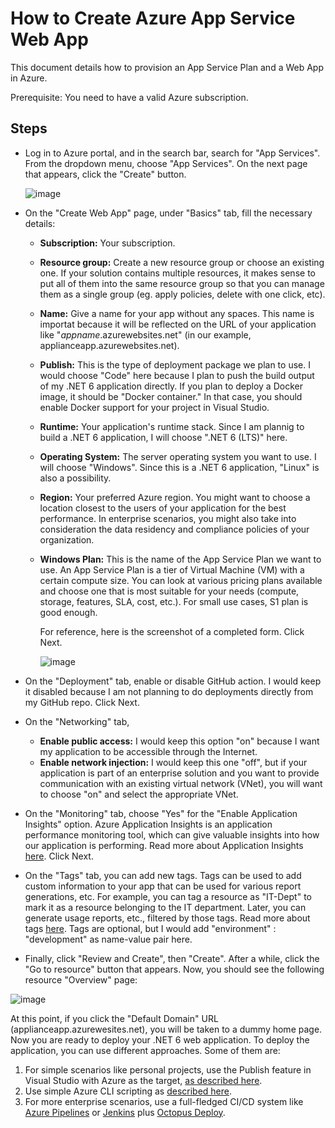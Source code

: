 # How to Create Azure App Service Web App
This document details how to provision an App Service Plan and a Web App in Azure.

Prerequisite:  You need to have a valid Azure subscription.

## Steps
- Log in to Azure portal, and in the search bar, search for "App Services".  From the dropdown menu, choose "App Services".  On the next page that appears, click the "Create" button.
    
    ![image](https://user-images.githubusercontent.com/68135957/223549712-6a311a75-8ad6-4957-976e-b249fb67dedc.png)

- On the "Create Web App" page, under "Basics" tab, fill the necessary details:
  - **Subscription:**  Your subscription.
  - **Resource group:** Create a new resource group or choose an existing one.  If your solution contains multiple resources, it makes sense to put all of them into the same resource group so that you can manage them as a single group (eg. apply policies, delete with one click, etc).
  - **Name:** Give a name for your app without any spaces.  This name is importat because it will be reflected on the URL of your application like "*appname*.azurewebsites.net" (in our example, applianceapp.azurewebsites.net).
  - **Publish:** This is the type of deployment package we plan to use. I would choose "Code" here because I plan to push the build output of my .NET 6 application directly. If you plan to deploy a Docker image, it should be "Docker container."  In that case, you should enable Docker support for your project in Visual Studio.
  - **Runtime:** Your application's runtime stack.  Since I am plannig to build a .NET 6 application, I will choose ".NET 6 (LTS)" here.
  - **Operating System:** The server operating system you want to use. I will choose "Windows".  Since this is a .NET 6 application, "Linux" is also a possibility.
  - **Region:** Your preferred Azure region.  You might want to choose a location closest to the users of your application for the best performance.  In enterprise scenarios, you might also take into consideration the data residency and compliance policies of your organization.
  - **Windows Plan:** This is the name of the App Service Plan we want to use.  An App Service Plan is a tier of Virtual Machine (VM) with a certain compute size.  You can look at various pricing plans available and choose one that is most suitable for your needs (compute, storage, features, SLA, cost, etc.).  For small use cases, S1 plan is good enough.
   

    For reference, here is the screenshot of a completed form.  Click Next.

    ![image](https://user-images.githubusercontent.com/68135957/223555714-c5648e45-9cea-47e7-8a52-500a37fa7edc.png)

 - On the "Deployment" tab, enable or disable GitHub action.  I would keep it disabled because I am not planning to do deployments directly from my GitHub repo.  Click Next.
 - On the "Networking" tab, 
   - **Enable public access:** I would keep this option "on" because I want my application to be accessible through the Internet.  
   - **Enable network injection:** I would keep this one "off", but if your application is part of an enterprise solution and you want to provide communication with an existing virtual network (VNet), you will want to choose "on" and select the appropriate VNet.
- On the "Monitoring" tab, choose "Yes" for the "Enable Application Insights" option. Azure Application Insights is an application performance monitoring tool, which can give valuable insights into how our application is performing.  Read more about Application Insights [here](https://learn.microsoft.com/en-us/azure/azure-monitor/app/app-insights-overview?tabs=net).  Click Next.
- On the "Tags" tab, you can add new tags. Tags can be used to add custom information to your app that can be used for various report generations, etc.  For example, you can tag a resource as "IT-Dept" to mark it as a resource belonging to the IT department.  Later, you can generate usage reports, etc., filtered by those tags.  Read more about tags [here](https://learn.microsoft.com/en-us/azure/azure-resource-manager/management/tag-resources?tabs=json).  Tags are optional, but I would add "environment" : "development" as name-value pair here.  
- Finally, click "Review and Create", then "Create". After a while, click the "Go to resource" button that appears. Now, you should see the following resource "Overview" page:

![image](https://user-images.githubusercontent.com/68135957/223563755-a2e236be-a022-4711-8c95-17a79ef1959f.png)


At this point, if you click the "Default Domain" URL (applianceapp.azurewesites.net), you will be taken to a dummy home page.  Now you are ready to deploy your .NET 6 web application. To deploy the application, you can use different approaches.  Some of them are:
1. For simple scenarios like personal projects, use the Publish feature in Visual Studio with Azure as the target, [as described here](https://learn.microsoft.com/en-us/azure/app-service/quickstart-dotnetcore?tabs=net60&pivots=development-environment-vs).
2. Use simple Azure CLI scripting as [described here](https://medium.com/@nejimon.raveendran/automate-deployment-of-azure-web-apps-using-azure-cli-and-powershell-adbcaa06e236). 
3. For more enterprise scenarios, use a full-fledged CI/CD system like [Azure Pipelines](https://learn.microsoft.com/en-us/azure/devops/pipelines/get-started/what-is-azure-pipelines?view=azure-devops) or [Jenkins](https://www.jenkins.io/) plus [Octopus Deploy](https://octopus.com/).
